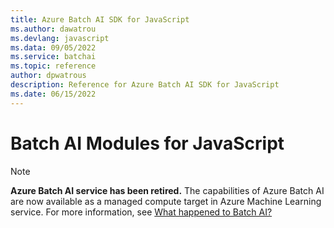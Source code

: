 ```yaml
---
title: Azure Batch AI SDK for JavaScript
ms.author: dawatrou
ms.devlang: javascript
ms.data: 09/05/2022
ms.service: batchai
ms.topic: reference
author: dpwatrous
description: Reference for Azure Batch AI SDK for JavaScript
ms.date: 06/15/2022
---
```

# Batch AI Modules for JavaScript

>[!NOTE]
>**Azure Batch AI service has been retired.** The capabilities of Azure Batch AI are now available as a managed compute target in Azure Machine Learning service. For more information, see [What happened to Batch AI?](https://aka.ms/batchai-retirement)
